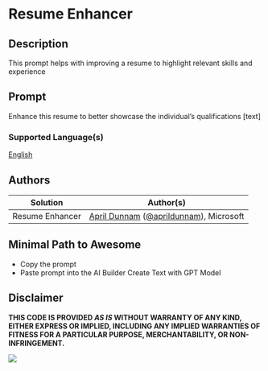 # Resume Enhancer

## Description

This prompt helps with improving a resume to highlight relevant skills and experience

## Prompt

Enhance this resume to better showcase the individual’s qualifications [text]

### Supported Language(s)

[English](./en-us/prompt.md)

## Authors

Solution|Author(s)
--------|---------
Resume Enhancer | [April Dunnam](https://github.com/aprildunnam) ([@aprildunnam](https://twitter.com/aprildunnam)), Microsoft

## Minimal Path to Awesome

* Copy the prompt
* Paste prompt into the AI Builder Create Text with GPT Model

## Disclaimer

**THIS CODE IS PROVIDED *AS IS* WITHOUT WARRANTY OF ANY KIND, EITHER EXPRESS OR IMPLIED, INCLUDING ANY IMPLIED WARRANTIES OF FITNESS FOR A PARTICULAR PURPOSE, MERCHANTABILITY, OR NON-INFRINGEMENT.**

<img src="https://m365-visitor-stats.azurewebsites.net/powerplatform-prompts/samples/ai-builder/resume-enhancer" aria-hidden="true" />
